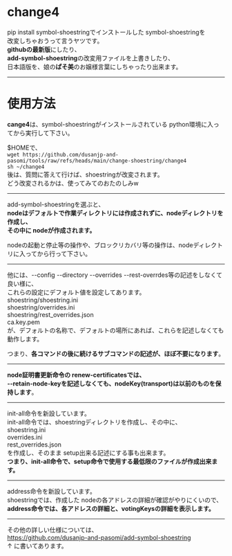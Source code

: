 # change4
pip install symbol-shoestringでインストールした symbol-shoestringを  
改変しちゃおうって言うヤツです。  
**githubの最新版**にしたり、  
**add-symbol-shoestring**の改変用ファイルを上書きしたり、  
日本語版を、娘の**ぱそ美**のお嬢様言葉にしちゃったり出来ます。  
  
----
# 使用方法
**cange4**は、symbol-shoestringがインストールされている python環境に入ってから実行して下さい。  
  
$HOMEで、  
`wget https://github.com/dusanjp-and-pasomi/tools/raw/refs/heads/main/change-shoestring/change4`  
`sh ~/change4`  
後は、質問に答えて行けば、shoestringが改変されます。  
どう改変されるかは、使ってみてのおたのしみw  
  
----
add-symbol-shoestringを選ぶと、  
**nodeはデフォルトで作業ディレクトリには作成されずに、nodeディレクトリを作成し、**  
**その中に nodeが作成されます。**  
  
nodeの起動と停止等の操作や、ブロックリカバリ等の操作は、nodeディレクトリに入ってから行って下さい。  
  
----
他には、--config --directory --overrides --rest-overrdes等の記述をしなくて良い様に、  
これらの設定にデフォルト値を設定してあります。  
shoestring/shoestring.ini  
shoestring/overrides.ini  
shoestring/rest_overrides.json  
ca.key.pem  
が、デフォルトの名称で、デフォルトの場所にあれば、これらを記述しなくても動作します。  
  
つまり、**各コマンドの後に続けるサブコマンドの記述が、ほぼ不要になります**。  
  
----
**node証明書更新命令の renew-certificatesでは、**  
**--retain-node-keyを記述しなくても、nodeKey(transport)は以前のものを保持します**。  
  
----
init-all命令を新設しています。  
init-all命令では、shoestringディレクトリを作成し、その中に、  
shoestring.ini  
overrides.ini  
rest_overrides.json  
を作成し、そのまま setup出来る記述にする事も出来ます。  
**つまり、init-all命令で、setup命令で使用する最低限のファイルが作成出来ます。**  

----
address命令を新設しています。  
shoestringでは、作成した nodeの各アドレスの詳細が確認がやりにくいので、  
**address命令では、各アドレスの詳細と、votingKeysの詳細を表示します。**  
  
----
その他の詳しい仕様については、  
https://github.com/dusanjp-and-pasomi/add-symbol-shoestring  
↑ に書いてあります。  
 
